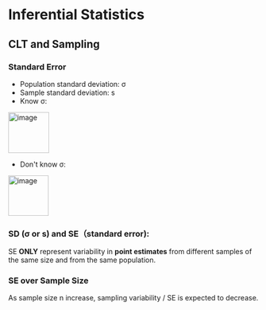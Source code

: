 # Inferential Statistics
## CLT and Sampling

### Standard Error
- Population standard deviation: σ
- Sample standard deviation: s
- Know σ: 
<img width="82" alt="image" src="https://user-images.githubusercontent.com/90301308/173152323-59065ef9-f361-4f54-91ca-6c5c0b54da73.png">

- Don't know σ: 
<img width="81" alt="image" src="https://user-images.githubusercontent.com/90301308/173152512-5afee502-c9d0-4542-b166-cc710b13c1e0.png">

### SD (σ or s) and SE（standard error): 
SE **ONLY** represent variability in **point estimates** from different samples of the same size and from the same population.

### SE over Sample Size
As sample size n increase, sampling variability / SE is expected to decrease.
